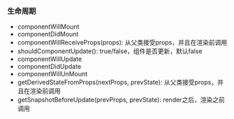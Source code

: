 ### 生命周期

* componentWillMount
* componentDidMount
* componentWillReceiveProps\(props\): 从父类接受props，并且在渲染前调用
* shouldComponentUpdate\(\): true/false，组件是否更新，默认false
* componentWillUpdate
* componentDidUpdate
* componentWillUnMount
* getDerivedStateFromProps\(nextProps, prevState\): 从父类接受props，并且在渲染前调用
* getSnapshotBeforeUpdate\(prevProps, prevState\): render之后，渲染之前调用



